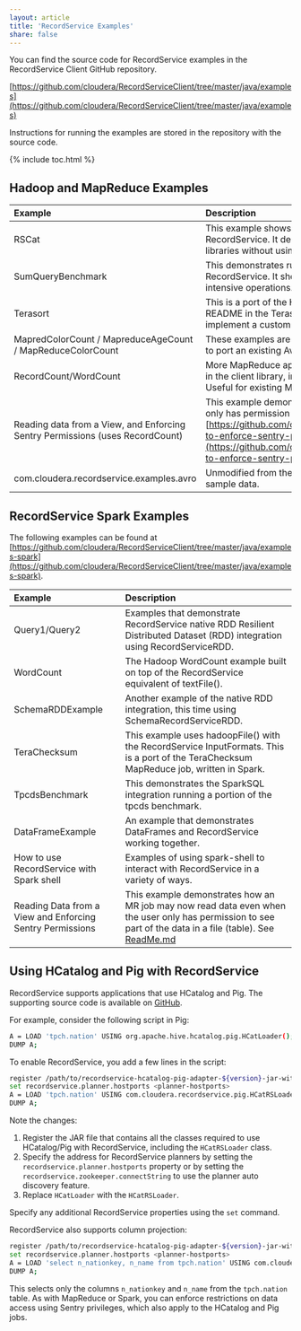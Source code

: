 ```yaml
---
layout: article
title: 'RecordService Examples'
share: false
---
```


You can find the source code for RecordService examples in the RecordService Client GitHub repository.

[https://github.com/cloudera/RecordServiceClient/tree/master/java/examples](https://github.com/cloudera/RecordServiceClient/tree/master/java/examples) 

Instructions for running the examples are stored in the repository with the source code.

{% include toc.html %}

## Hadoop and MapReduce Examples

| Example | Description |
|:--------|:--------|
| RSCat | This example shows how you can output tabular data for any dataset readable by RecordService. It demonstrates a standalone Java application built on the core libraries without using a computation framework such as MapReduce or Spark. |
| SumQueryBenchmark | This demonstrates running a sum over a column and pushing the scan to RecordService. It shows how you can use RecordService to accelerate scan-intensive operations.
| Terasort | This is a port of the Hadoop [Terasort](https://hadoop.apache.org/docs/current/api/org/apache/hadoop/examples/terasort/package-summary.html) benchmark test ported to RecordService. See README in the Terasort package for more details. This also demonstrates how to implement a custom InputFormat using the RecordService APIs. |
| MapredColorCount / MapreduceAgeCount / MapReduceColorCount | These examples are ported from Apache Avro. They demonstrate the steps required to port an existing Avro-based MapReduce job to use RecordService. |
| RecordCount/WordCount | More MapReduce applications that demonstrate some other InputFormats included in the client library, including TextInputFormat and RecordServiceInputformat. Useful for existing MapReduce jobs already using TextInputFormat. |
|Reading data from a View, and Enforcing Sentry Permissions  (uses RecordCount) | This example demonstrates how an MR job can now read data even when the user only has permission to see part of the data in a file (table). See [https://github.com/cloudera/RecordServiceClient/tree/master/java/examples#how-to-enforce-sentry-permissions-with-mapreduce](https://github.com/cloudera/RecordServiceClient/tree/master/java/examples#how-to-enforce-sentry-permissions-with-mapreduce) |
| com.cloudera.recordservice.examples.avro | Unmodified from the Apache Avro examples, these utilities help you generate sample data. |

## RecordService Spark Examples

The following examples can be found at [https://github.com/cloudera/RecordServiceClient/tree/master/java/examples-spark](https://github.com/cloudera/RecordServiceClient/tree/master/java/examples-spark).

| Example | Description |
|:--------|:--------|
| Query1/Query2 | Examples that demonstrate RecordService native RDD Resilient Distributed Dataset (RDD) integration using RecordServiceRDD. |
| WordCount | The Hadoop WordCount example built on top of the RecordService equivalent of textFile(). |
| SchemaRDDExample | Another example of the native RDD integration, this time using SchemaRecordServiceRDD. |
| TeraChecksum | This example uses hadoopFile() with the RecordService InputFormats. This is a port of the TeraChecksum MapReduce job, written in Spark.|
| TpcdsBenchmark | This demonstrates the SparkSQL integration running a portion of the tpcds benchmark. |
| DataFrameExample | An example that demonstrates DataFrames and RecordService working together. |
| How to use RecordService with Spark shell | Examples of using spark-shell to interact with RecordService in a variety of ways.|
| Reading Data from a View and Enforcing Sentry Permissions | This example demonstrates how an MR job may now read data even when the user only has permission to see part of the data in a file (table). See [ReadMe.md](https://github.com/cloudera/RecordServiceClient/blob/master/java/examples-spark/README.md#how-to-enforce-sentry-permissions-with-spark) |

## Using HCatalog and Pig with RecordService

RecordService supports applications that use HCatalog and Pig. The supporting source code is available on [GitHub](http://github.mtv.cloudera.com/CDH/RecordServiceClient/tree/master/java/hcatalog-pig-adapter).

For example, consider the following script in Pig:

```bash
A = LOAD 'tpch.nation' USING org.apache.hive.hcatalog.pig.HCatLoader();
DUMP A;
```

To enable RecordService, you add a few lines in the script:

```bash
register /path/to/recordservice-hcatalog-pig-adapter-${version}-jar-with-dependencies.jar
set recordservice.planner.hostports <planner-hostports>
A = LOAD 'tpch.nation' USING com.cloudera.recordservice.pig.HCatRSLoader();
DUMP A;
```

Note the changes:

1. Register the JAR file that contains all the classes required to use HCatalog/Pig with RecordService, including the `HCatRSLoader` class.
1. Specify the address for RecordService planners by setting the `recordservice.planner.hostports` property or by setting the
   `recordservice.zookeeper.connectString` to use the planner auto discovery feature.
1. Replace `HCatLoader` with the `HCatRSLoader`.

Specify any additional RecordService properties using the `set` command.

RecordService also supports column projection:

```bash
register /path/to/recordservice-hcatalog-pig-adapter-${version}-jar-with-dependencies.jar
set recordservice.planner.hostports <planner-hostports>
A = LOAD 'select n_nationkey, n_name from tpch.nation' USING com.cloudera.recordservice.pig.HCatRSLoader();
DUMP A;
```

This selects only the columns `n_nationkey` and `n_name` from the `tpch.nation` table.
As with MapReduce or Spark, you can enforce restrictions on data access using Sentry privileges, which also apply to the HCatalog and Pig jobs.